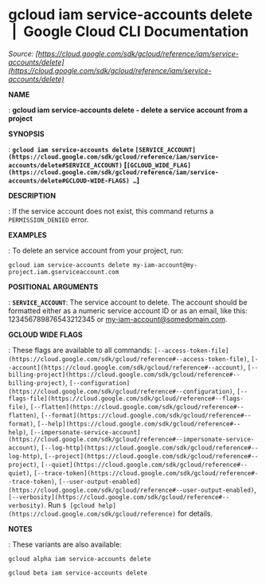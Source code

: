 # gcloud iam service-accounts delete  |  Google Cloud CLI Documentation

*Source: [https://cloud.google.com/sdk/gcloud/reference/iam/service-accounts/delete](https://cloud.google.com/sdk/gcloud/reference/iam/service-accounts/delete)*

**NAME**

: **gcloud iam service-accounts delete - delete a service account from a project**

**SYNOPSIS**

: **`gcloud iam service-accounts delete` `[SERVICE_ACCOUNT](https://cloud.google.com/sdk/gcloud/reference/iam/service-accounts/delete#SERVICE_ACCOUNT)` [`[GCLOUD_WIDE_FLAG](https://cloud.google.com/sdk/gcloud/reference/iam/service-accounts/delete#GCLOUD-WIDE-FLAGS) …`]**

**DESCRIPTION**

: If the service account does not exist, this command returns a
`PERMISSION_DENIED` error.

**EXAMPLES**

: To delete an service account from your project, run:

```
gcloud iam service-accounts delete my-iam-account@my-project.iam.gserviceaccount.com
```

**POSITIONAL ARGUMENTS**

: **`SERVICE_ACCOUNT`**:
The service account to delete. The account should be formatted either as a
numeric service account ID or as an email, like this: 123456789876543212345 or
my-iam-account@somedomain.com.

**GCLOUD WIDE FLAGS**

: These flags are available to all commands: `[--access-token-file](https://cloud.google.com/sdk/gcloud/reference#--access-token-file)`,
`[--account](https://cloud.google.com/sdk/gcloud/reference#--account)`, `[--billing-project](https://cloud.google.com/sdk/gcloud/reference#--billing-project)`,
`[--configuration](https://cloud.google.com/sdk/gcloud/reference#--configuration)`,
`[--flags-file](https://cloud.google.com/sdk/gcloud/reference#--flags-file)`,
`[--flatten](https://cloud.google.com/sdk/gcloud/reference#--flatten)`, `[--format](https://cloud.google.com/sdk/gcloud/reference#--format)`, `[--help](https://cloud.google.com/sdk/gcloud/reference#--help)`, `[--impersonate-service-account](https://cloud.google.com/sdk/gcloud/reference#--impersonate-service-account)`,
`[--log-http](https://cloud.google.com/sdk/gcloud/reference#--log-http)`,
`[--project](https://cloud.google.com/sdk/gcloud/reference#--project)`, `[--quiet](https://cloud.google.com/sdk/gcloud/reference#--quiet)`, `[--trace-token](https://cloud.google.com/sdk/gcloud/reference#--trace-token)`, `[--user-output-enabled](https://cloud.google.com/sdk/gcloud/reference#--user-output-enabled)`,
`[--verbosity](https://cloud.google.com/sdk/gcloud/reference#--verbosity)`.
Run `$ [gcloud help](https://cloud.google.com/sdk/gcloud/reference)` for details.

**NOTES**

: These variants are also available:

```
gcloud alpha iam service-accounts delete
```

```
gcloud beta iam service-accounts delete
```